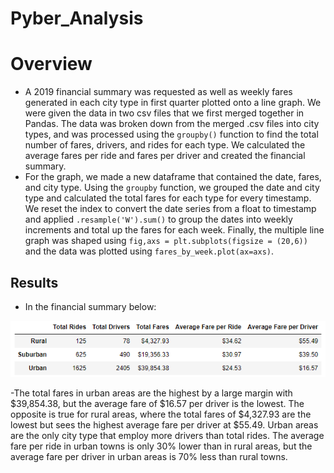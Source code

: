 # Pyber_Analysis


# Overview
- A 2019 financial summary was requested as well as weekly fares generated in each city type in first quarter plotted onto a line graph. We were given the data in two csv files that we first merged together in Pandas. The data was broken down from the merged .csv files into city types, and was processed using the `groupby()` function to find the total number of fares, drivers, and rides for each type. We calculated the average fares per ride and fares per driver and created the financial summary.
- For the graph, we made a new dataframe that contained the date, fares, and city type. Using the `groupby` function, we grouped the date and city type and calculated the total fares for each type for every timestamp. We reset the index to convert the date series from a float to timestamp and applied `.resample('W').sum()` to group the dates into weekly increments and total up the fares for each week. Finally, the multiple line graph was shaped using `fig,axs = plt.subplots(figsize = (20,6))` and the data was plotted using `fares_by_week.plot(ax=axs)`.

## Results
- In the financial summary below: 

![pybersummarydf](https://github.com/taherrin92/Pyber_Analysis/blob/main/analysis/Pyber_summarydf.png)


-The total fares in urban areas are the highest by a large margin with $39,854.38, but the average fare of $16.57 per driver is the lowest. The opposite is true for rural areas, where the total fares of $4,327.93 are the lowest but sees the highest average fare per driver at $55.49. Urban areas are the only city type that employ more drivers than total rides. 
The average fare per ride in urban towns is only 30% lower than in rural areas, but the average fare per driver in urban areas is 70% less than rural towns. 

